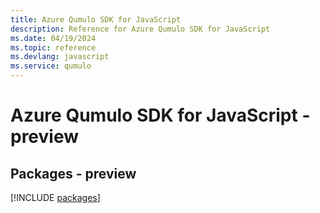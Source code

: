 ```yaml
---
title: Azure Qumulo SDK for JavaScript
description: Reference for Azure Qumulo SDK for JavaScript
ms.date: 04/19/2024
ms.topic: reference
ms.devlang: javascript
ms.service: qumulo
---
```

# Azure Qumulo SDK for JavaScript - preview
## Packages - preview
[!INCLUDE [packages](qumulo-index.md)]